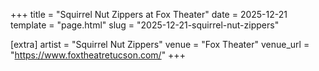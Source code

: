 +++
title = "Squirrel Nut Zippers at Fox Theater"
date = 2025-12-21
template = "page.html"
slug = "2025-12-21-squirrel-nut-zippers"

[extra]
artist = "Squirrel Nut Zippers"
venue = "Fox Theater"
venue_url = "https://www.foxtheatretucson.com/"
+++

